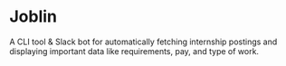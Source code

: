 # Joblin

A CLI tool & Slack bot for automatically fetching internship postings and displaying important data like requirements, pay, and type of work.
